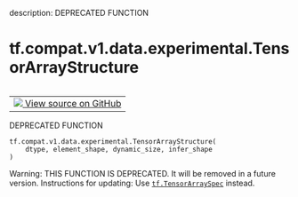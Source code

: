 description: DEPRECATED FUNCTION

<div itemscope itemtype="http://developers.google.com/ReferenceObject">
<meta itemprop="name" content="tf.compat.v1.data.experimental.TensorArrayStructure" />
<meta itemprop="path" content="Stable" />
</div>

# tf.compat.v1.data.experimental.TensorArrayStructure

<!-- Insert buttons and diff -->

<table class="tfo-notebook-buttons tfo-api nocontent" align="left">
<td>
  <a target="_blank" href="https://github.com/tensorflow/tensorflow/blob/r2.3/tensorflow/python/data/util/structure.py#L54-L58">
    <img src="https://www.tensorflow.org/images/GitHub-Mark-32px.png" />
    View source on GitHub
  </a>
</td>
</table>



DEPRECATED FUNCTION

<pre class="devsite-click-to-copy prettyprint lang-py tfo-signature-link">
<code>tf.compat.v1.data.experimental.TensorArrayStructure(
    dtype, element_shape, dynamic_size, infer_shape
)
</code></pre>



<!-- Placeholder for "Used in" -->

Warning: THIS FUNCTION IS DEPRECATED. It will be removed in a future version.
Instructions for updating:
Use <a href="../../../../../tf/TensorArraySpec.md"><code>tf.TensorArraySpec</code></a> instead.